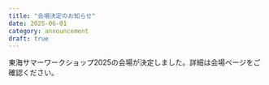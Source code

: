 ```yaml
---
title: "会場決定のお知らせ"
date: 2025-06-01
category: announcement
draft: true
---
```


東海サマーワークショップ2025の会場が決定しました。詳細は会場ページをご確認ください。